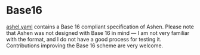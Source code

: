 # Base16

[ashel.yaml](./ashen.yaml) contains a Base 16 compliant specification of Ashen.
Please note that Ashen was not designed with Base 16 in mind — I am not very
familiar with the format, and I do not have a good process for testing it.
Contributions improving the Base 16 scheme are very welcome.
